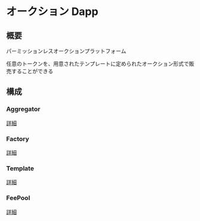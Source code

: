 # オークション Dapp

## 概要

パーミッションレスオークションプラットフォーム

任意のトークンを、用意されたテンプレートに定められたオークション形式で販売することができる

## 構成

### Aggregator

[詳細](./Aggregator/index.md)

### Factory

[詳細](./Factory/index.md)

### Template

[詳細](./Template/index.md)

### FeePool

[詳細](./FeePool/index.md)
